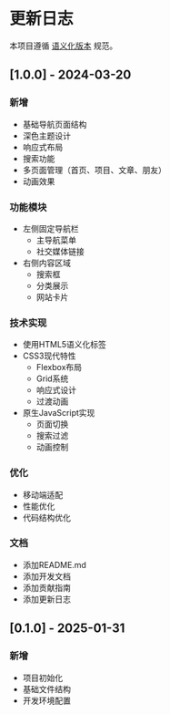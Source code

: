 # 更新日志

本项目遵循 [语义化版本](https://semver.org/lang/zh-CN/) 规范。

## [1.0.0] - 2024-03-20

### 新增
- 基础导航页面结构
- 深色主题设计
- 响应式布局
- 搜索功能
- 多页面管理（首页、项目、文章、朋友）
- 动画效果

### 功能模块
- 左侧固定导航栏
  - 主导航菜单
  - 社交媒体链接
- 右侧内容区域
  - 搜索框
  - 分类展示
  - 网站卡片

### 技术实现
- 使用HTML5语义化标签
- CSS3现代特性
  - Flexbox布局
  - Grid系统
  - 响应式设计
  - 过渡动画
- 原生JavaScript实现
  - 页面切换
  - 搜索过滤
  - 动画控制

### 优化
- 移动端适配
- 性能优化
- 代码结构优化

### 文档
- 添加README.md
- 添加开发文档
- 添加贡献指南
- 添加更新日志

## [0.1.0] - 2025-01-31

### 新增
- 项目初始化
- 基础文件结构
- 开发环境配置 